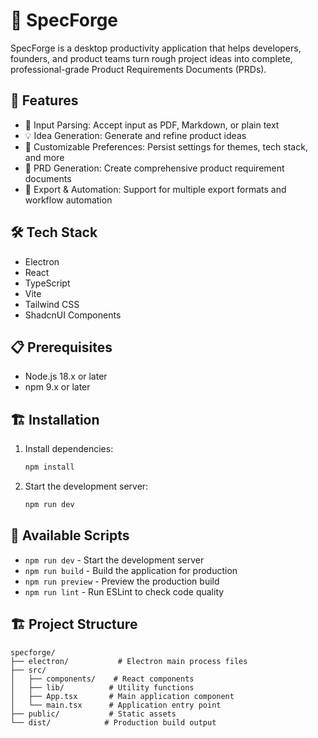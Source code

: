 # 🧠 SpecForge

SpecForge is a desktop productivity application that helps developers, founders, and product teams turn rough project ideas into complete, professional-grade Product Requirements Documents (PRDs).

## 🚀 Features

- 📝 Input Parsing: Accept input as PDF, Markdown, or plain text
- 💡 Idea Generation: Generate and refine product ideas
- 🎨 Customizable Preferences: Persist settings for themes, tech stack, and more
- 📄 PRD Generation: Create comprehensive product requirement documents
- 🔄 Export & Automation: Support for multiple export formats and workflow automation

## 🛠️ Tech Stack

- Electron
- React
- TypeScript
- Vite
- Tailwind CSS
- ShadcnUI Components

## 📋 Prerequisites

- Node.js 18.x or later
- npm 9.x or later

## 🏗️ Installation

1. Install dependencies:
   ```bash
   npm install
   ```

2. Start the development server:
   ```bash
   npm run dev
   ```

## 🔧 Available Scripts

- `npm run dev` - Start the development server
- `npm run build` - Build the application for production
- `npm run preview` - Preview the production build
- `npm run lint` - Run ESLint to check code quality

## 🏗️ Project Structure

```
specforge/
├── electron/           # Electron main process files
├── src/
│   ├── components/    # React components
│   ├── lib/          # Utility functions
│   ├── App.tsx       # Main application component
│   └── main.tsx      # Application entry point
├── public/           # Static assets
└── dist/            # Production build output
```